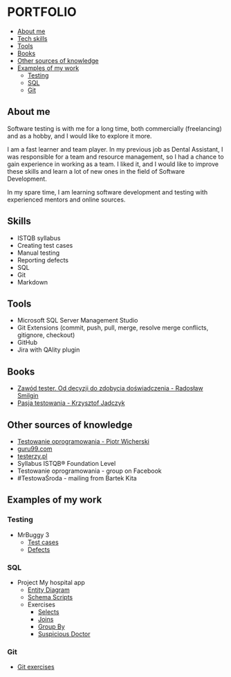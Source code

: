 # PORTFOLIO

- [About me](#About-me)
- [Tech skills](#Skills)
- [Tools](#Tools)
- [Books](#Books)
- [Other sources of knowledge](#Other-sources-of-knowledge)
- [Examples of my work](#Examples-of-my-work)
	- [Testing](#Testing)  
	- [SQL](#SQL)
    - [Git](#Git)

## About me

Software testing is with me for a long time, both commercially (freelancing) and as a hobby, and I would like to explore it more.

I am a fast learner and team player. In my previous job as Dental Assistant, I was responsible for a team and resource management, so I had a chance to gain experience in working as a team. I liked it, and I would like to improve these skills and learn a lot of new ones in the field of Software Development.

In my spare time, I am learning software development and testing with experienced mentors and online sources.

## Skills

- ISTQB syllabus
- Creating test cases
- Manual testing
- Reporting defects
- SQL
- Git
- Markdown

## Tools

- Microsoft SQL Server Management Studio  
- Git Extensions (commit, push, pull, merge, resolve merge conflicts, gitignore, checkout)
- GitHub
- Jira with QAlity plugin

## Books

- [Zawód tester. Od decyzji do zdobycia doświadczenia - Radosław Smilgin](https://helion.pl/ksiazki/zawod-tester-od-decyzji-do-zdobycia-doswiadczenia-radoslaw-smilgin,e_0vj2.htm#format/e)
- [Pasja testowania - Krzysztof Jadczyk](https://helion.pl/ksiazki/pasja-testowania-wydanie-ii-rozszerzone-krzysztof-jadczyk,paste2.htm#format/d)

## Other sources of knowledge  

- [Testowanie oprogramowania - Piotr Wicherski](https://pwicherski.gitbook.io/testowanie-oprogramowania/)
- [guru99.com](https://www.guru99.com/software-testing.html)
- [testerzy.pl](https://testerzy.pl)
- Syllabus ISTQB® Foundation Level 
- Testowanie oprogramowania - group on Facebook  
- #TestowaŚroda - mailing from Bartek Kita

## Examples of my work

### **Testing**  
 
- MrBuggy 3  
	- [Test cases](TestCases.md)  
	- [Defects](Defects.md)

### **SQL**

- Project My hospital app
	- [Entity Diagram](DiagramEncji.png)
	- [Schema Scripts](SchemaScripts)
	- Exercises
		- [Selects](Selects.md)
		- [Joins](Joins.md)
		- [Group By](Group%20By.md)
		- [Suspicious Doctor](Suspicious%20Doctor.md)

### **Git**

- [Git exercises](GIT/GitExercises.md)